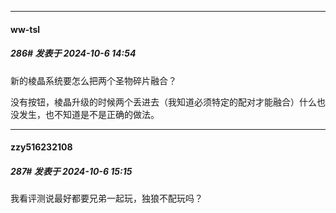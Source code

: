 ﻿
*****

####  ww-tsl  
##### 286#       发表于 2024-10-6 14:54

新的棱晶系统要怎么把两个圣物碎片融合？

没有按钮，棱晶升级的时候两个丢进去（我知道必须特定的配对才能融合）什么也没发生，也不知道是不是正确的做法。


*****

####  zzy516232108  
##### 287#       发表于 2024-10-6 15:15

我看评测说最好都要兄弟一起玩，独狼不配玩吗？

